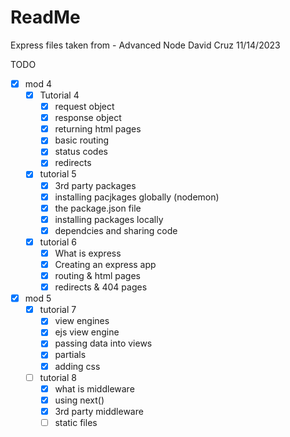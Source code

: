 # ReadMe

Express files taken from - Advanced Node
David Cruz
11/14/2023

TODO

- [x] mod 4
  - [x] Tutorial 4
    - [x] request object
    - [x] response object
    - [x] returning html pages
    - [x] basic routing
    - [x] status codes
    - [x] redirects
  - [x] tutorial 5
    - [x] 3rd party packages
    - [x] installing pacjkages globally (nodemon)
    - [x] the package.json file
    - [x] installing packages locally
    - [x] dependcies and sharing code
  - [x] tutorial 6
    - [x] What is express
    - [x] Creating an express app
    - [x] routing & html pages
    - [x] redirects & 404 pages
- [x] mod 5
  - [x] tutorial 7
    - [x] view engines
    - [x] ejs view engine
    - [x] passing data into views
    - [x] partials
    - [x] adding css
  - [ ] tutorial 8
    - [x] what is middleware
    - [x] using next()
    - [x] 3rd party middleware
    - [ ] static files
